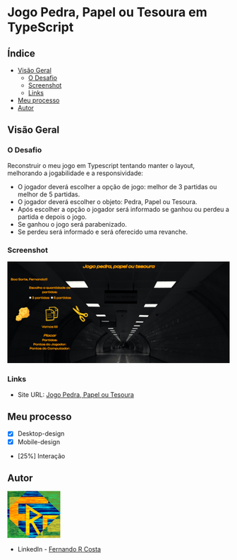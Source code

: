 # Jogo Pedra, Papel ou Tesoura em TypeScript

## Índice

- [Visão Geral](#visão-geral)
  - [O Desafio](#o-desafio)
  - [Screenshot](#screenshot)
  - [Links](#links)
- [Meu processo](#meu-processo)
- [Autor](#autor)

## Visão Geral

### O Desafio

Reconstruir o meu jogo em Typescript tentando manter o layout, melhorando a jogabilidade e a responsividade:

- O jogador deverá escolher a opção de jogo: melhor de 3 partidas ou melhor de 5 partidas.
- O jogador deverá escolher o objeto: Pedra, Papel ou Tesoura.
- Após escolher a opção o jogador será informado se ganhou ou perdeu a partida e depois o jogo.
- Se ganhou o jogo será parabenizado.
- Se perdeu será informado e será oferecido uma revanche.

### Screenshot

![Original](./assets/screenshots/Jogo-Pedra-Papel-Tesoura-original.png)

### Links

- Site URL: [Jogo Pedra, Papel ou Tesoura](https://jogo-pedra-papel-tesoura-ts.vercel.app/)

## Meu processo

- [x] Desktop-design
- [x] Mobile-design
- [25%] Interação

## Autor

<img src="./assets/imagens/FRC.gif" width=120px>

- LinkedIn - [Fernando R Costa](https://www.linkedin.com/in/fernando-r-costa/)
